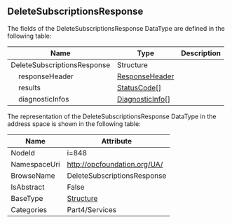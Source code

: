 <!-- datatype -->
## DeleteSubscriptionsResponse
  
<!-- end of description -->
The fields of the DeleteSubscriptionsResponse DataType are defined in the following table:  

|Name|Type|Description|
|---|---|---|
|DeleteSubscriptionsResponse|Structure||
|&nbsp;&nbsp;&nbsp;&nbsp;responseHeader|[ResponseHeader](../../../Part4/Services/ResponseHeader/readme.md)||
|&nbsp;&nbsp;&nbsp;&nbsp;results|[StatusCode](../../../Part4/DataTypes/StatusCode/readme.md)[]||
|&nbsp;&nbsp;&nbsp;&nbsp;diagnosticInfos|[DiagnosticInfo](../../../Part4/DataTypes/DiagnosticInfo/readme.md)[]||

The representation of the DeleteSubscriptionsResponse DataType in the address space is shown in the following table:  

|Name|Attribute|
|---|---|
|NodeId|i=848|
|NamespaceUri|http://opcfoundation.org/UA/|
|BrowseName|DeleteSubscriptionsResponse|
|IsAbstract|False|
|BaseType|[Structure](../../../Part3/DataTypes/Structure/readme.md)|
|Categories|Part4/Services|

